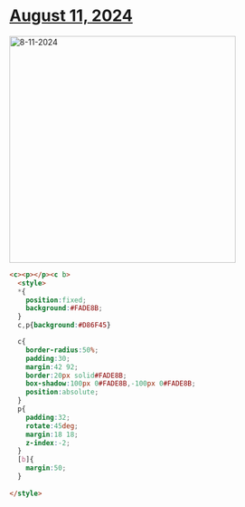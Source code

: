 # [August 11, 2024](https://cssbattle.dev/play/Gt14N4JHgC42XaTZjCXe)

<img src="https://firebasestorage.googleapis.com/v0/b/cssbattleapp.appspot.com/o/user%2Fe6YbeBahWNPT7VpE2rE2p85byxa2%2Ftargets%2Ftarget_5Lavhfo@2x.png?alt=media" width="400" alt="8-11-2024" />

```html
<c><p></p><c b>
  <style>
  *{
    position:fixed;
    background:#FADE8B;
  }
  c,p{background:#D86F45}

  c{
    border-radius:50%;
    padding:30;
    margin:42 92;
    border:20px solid#FADE8B;
    box-shadow:100px 0#FADE8B,-100px 0#FADE8B;
    position:absolute;
  }
  p{
    padding:32;
    rotate:45deg;
    margin:18 18;
    z-index:-2;
  }
  [b]{
    margin:50;
  }
  
</style>
```
